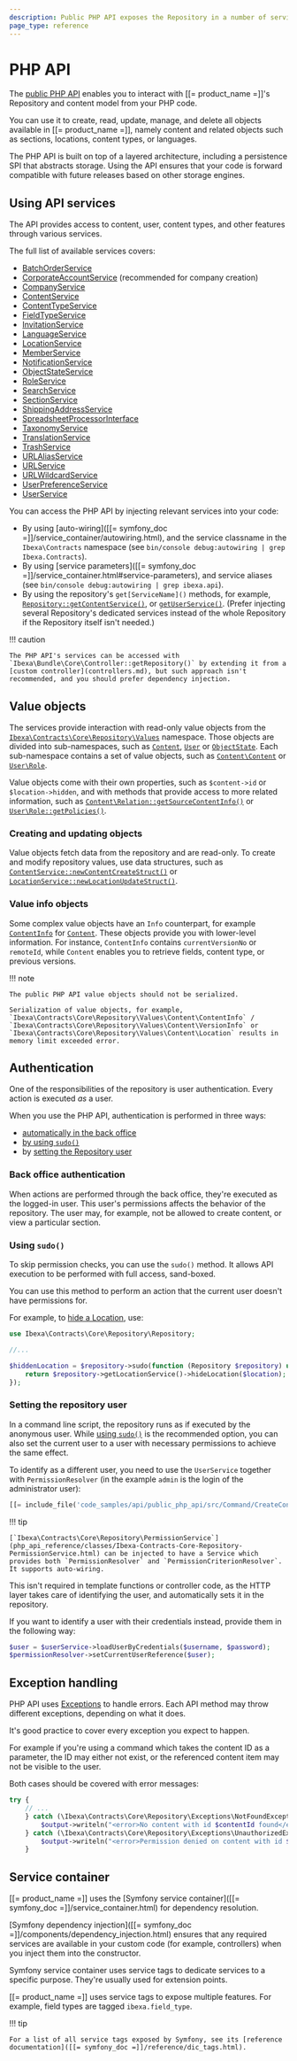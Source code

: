 ```yaml
---
description: Public PHP API exposes the Repository in a number of services and allows creating, reading, updating, managing, and deleting objects.
page_type: reference
---
```


# PHP API

The [public PHP API](/api/php_api/php_api_reference/index.html) enables you to interact with [[= product_name =]]'s Repository and content model from your PHP code.

You can use it to create, read, update, manage, and delete all objects available in [[= product_name =]], namely content and related objects such as sections, locations, content types, or languages.

The PHP API is built on top of a layered architecture, including a persistence SPI that abstracts storage.
Using the API ensures that your code is forward compatible with future releases based on other storage engines.

## Using API services

The API provides access to content, user, content types, and other features through various services.

The full list of available services covers:

- [BatchOrderService](php_api_reference/classes/Ibexa-Contracts-Cart-BatchOrderServiceInterface.html)
- [CorporateAccountService](php_api_reference/classes/Ibexa-Contracts-CorporateAccount-Service-CorporateAccountService.html) (recommended for company creation)
- [CompanyService](php_api_reference/classes/Ibexa-Contracts-CorporateAccount-Service-CompanyService.html)
- [ContentService](php_api_reference/classes/Ibexa-Contracts-Core-Repository-ContentService.html)
- [ContentTypeService](php_api_reference/classes/Ibexa-Contracts-Core-Repository-ContentTypeService.html)
- [FieldTypeService](php_api_reference/classes/Ibexa-Contracts-Core-Repository-FieldTypeService.html)
- [InvitationService](php_api_reference/classes/Ibexa-Contracts-User-Invitation-InvitationService.html)
- [LanguageService](php_api_reference/classes/Ibexa-Contracts-Core-Repository-LanguageService.html)
- [LocationService](php_api_reference/classes/Ibexa-Contracts-Core-Repository-LocationService.html)
- [MemberService](php_api_reference/classes/Ibexa-Contracts-CorporateAccount-Service-MemberService.html)
- [NotificationService](php_api_reference/classes/Ibexa-Contracts-Core-Repository-NotificationService.html)
- [ObjectStateService](php_api_reference/classes/Ibexa-Contracts-Core-Repository-ObjectStateService.html)
- [RoleService](php_api_reference/classes/Ibexa-Contracts-Core-Repository-RoleService.html)
- [SearchService](php_api_reference/classes/Ibexa-Contracts-Core-Repository-SearchService.html)
- [SectionService](php_api_reference/classes/Ibexa-Contracts-Core-Repository-SectionService.html)
- [ShippingAddressService](php_api_reference/classes/Ibexa-Contracts-CorporateAccount-Service-ShippingAddressService.html)
- [SpreadsheetProcessorInterface](php_api_reference/classes/Ibexa-Contracts-Cart-FileProcessor-SpreadsheetProcessorInterface.html)
- [TaxonomyService](php_api_reference/classes/Ibexa-Contracts-Taxonomy-Service-TaxonomyServiceInterface.html)
- [TranslationService](php_api_reference/classes/Ibexa-Contracts-Core-Repository-TranslationService.html)
- [TrashService](php_api_reference/classes/Ibexa-Contracts-Core-Repository-TrashService.html)
- [URLAliasService](php_api_reference/classes/Ibexa-Contracts-Core-Repository-URLAliasService.html)
- [URLService](php_api_reference/classes/Ibexa-Contracts-Core-Repository-URLService.html)
- [URLWildcardService](php_api_reference/classes/Ibexa-Contracts-Core-Repository-URLWildcardService.html)
- [UserPreferenceService](php_api_reference/classes/Ibexa-Contracts-Core-Repository-UserPreferenceService.html)
- [UserService](php_api_reference/classes/Ibexa-Contracts-Core-Repository-UserService.html)

You can access the PHP API by injecting relevant services into your code:

- By using [auto-wiring]([[= symfony_doc =]]/service_container/autowiring.html), and the service classname in the `Ibexa\Contracts` namespace (see `bin/console debug:autowiring | grep Ibexa.Contracts`).
- By using [service parameters]([[= symfony_doc =]]/service_container.html#service-parameters), and service aliases (see `bin/console debug:autowiring | grep ibexa.api`).
- By using the repository's `get[ServiceName]()` methods, for example, [`Repository::getContentService()`](php_api_reference/classes/Ibexa-Contracts-Core-Repository-Repository.html#method_getContentService), or [`getUserService()`](php_api_reference/classes/Ibexa-Contracts-Core-Repository-Repository.html#method_getUserService).
  (Prefer injecting several Repository's dedicated services instead of the whole Repository if the Repository itself isn't needed.)

!!! caution

    The PHP API's services can be accessed with `Ibexa\Bundle\Core\Controller::getRepository()` by extending it from a [custom controller](controllers.md), but such approach isn't recommended, and you should prefer dependency injection.

## Value objects

The services provide interaction with read-only value objects from the [`Ibexa\Contracts\Core\Repository\Values`](php_api_reference/namespaces/ibexa-contracts-core-repository-values.html) namespace.
Those objects are divided into sub-namespaces, such as [`Content`](php_api_reference/namespaces/ibexa-contracts-core-repository-values-content.html), [`User`](php_api_reference/namespaces/ibexa-contracts-core-repository-values-user.html) or [`ObjectState`](php_api_reference/namespaces/ibexa-contracts-core-repository-values-objectstate.html).
Each sub-namespace contains a set of value objects,
such as [`Content\Content`](php_api_reference/classes/Ibexa-Contracts-Core-Repository-Values-Content-Content.html) or [`User\Role`](php_api_reference/classes/Ibexa-Contracts-Core-Repository-Values-User-Role.html).

Value objects come with their own properties, such as `$content->id` or `$location->hidden`, and with methods that provide access to more related information, such as [`Content\Relation::getSourceContentInfo()`](php_api_reference/classes/Ibexa-Contracts-Core-Repository-Values-Content-Relation.html#method_getSourceContentInfo) or [`User\Role::getPolicies()`](php_api_reference/classes/Ibexa-Contracts-Core-Repository-Values-User-Role.html#method_getPolicies).

### Creating and updating objects

Value objects fetch data from the repository and are read-only.
To create and modify repository values, use data structures, such as [`ContentService::newContentCreateStruct()`](https://github.com/ibexa/core/blob/v4.6.6/src/contracts/Repository/ContentService.php#L572) or [`LocationService::newLocationUpdateStruct()`](https://github.com/ibexa/core/blob/v4.6.6/src/contracts/Repository/LocationService.php#L238).

### Value info objects

Some complex value objects have an `Info` counterpart, for example [`ContentInfo`](https://github.com/ibexa/core/blob/main/src/contracts/Repository/Values/Content/ContentInfo.php) for [`Content`](https://github.com/ibexa/core/blob/main/src/contracts/Repository/Values/Content/Content.php).
These objects provide you with lower-level information.
For instance, `ContentInfo` contains `currentVersionNo` or `remoteId`, while `Content` enables you to retrieve fields, content type, or previous versions.

!!! note

    The public PHP API value objects should not be serialized.

    Serialization of value objects, for example, `Ibexa\Contracts\Core\Repository\Values\Content\ContentInfo` /  `Ibexa\Contracts\Core\Repository\Values\Content\VersionInfo` or `Ibexa\Contracts\Core\Repository\Values\Content\Location` results in memory limit exceeded error.


## Authentication

One of the responsibilities of the repository is user authentication.
Every action is executed *as* a user.

When you use the PHP API, authentication is performed in three ways:

- [automatically in the back office](#back-office-authentication)
- [by using `sudo()`](#using-sudo)
- by [setting the Repository user](#setting-the-repository-user)

### Back office authentication

When actions are performed through the back office, they're executed as the logged-in user.
This user's permissions affects the behavior of the repository.
The user may, for example, not be allowed to create content, or view a particular section.

### Using `sudo()`

To skip permission checks, you can use the `sudo()` method.
It allows API execution to be performed with full access, sand-boxed.

You can use this method to perform an action that the current user doesn't have permissions for.

For example, to [hide a Location](managing_content.md#hiding-and-revealing-locations), use:

``` php
use Ibexa\Contracts\Core\Repository\Repository;

//...

$hiddenLocation = $repository->sudo(function (Repository $repository) use ($location) {
    return $repository->getLocationService()->hideLocation($location);
});
```

### Setting the repository user

In a command line script, the repository runs as if executed by the anonymous user.
While [using `sudo()`](#using-sudo) is the recommended option, you can also set the current user to a user with necessary permissions to achieve the same effect.

To identify as a different user, you need to use the `UserService` together with `PermissionResolver` (in the example `admin` is the login of the administrator user):

``` php
[[= include_file('code_samples/api/public_php_api/src/Command/CreateContentCommand.php', 50, 52) =]]
```

!!! tip

    [`Ibexa\Contracts\Core\Repository\PermissionService`](php_api_reference/classes/Ibexa-Contracts-Core-Repository-PermissionService.html) can be injected to have a Service which provides both `PermissionResolver` and `PermissionCriterionResolver`.
    It supports auto-wiring.

This isn't required in template functions or controller code, as the HTTP layer takes care of identifying the user, and automatically sets it in the repository.

If you want to identify a user with their credentials instead, provide them in the following way:

``` php
$user = $userService->loadUserByCredentials($username, $password);
$permissionResolver->setCurrentUserReference($user);
```

## Exception handling

PHP API uses [Exceptions](https://www.php.net/exceptions) to handle errors.
Each API method may throw different exceptions, depending on what it does.

It's good practice to cover every exception you expect to happen.

For example if you're using a command which takes the content ID as a parameter, the ID may either not exist, or the referenced content item may not be visible to the user.

Both cases should be covered with error messages:

``` php
try {
    // ...
    } catch (\Ibexa\Contracts\Core\Repository\Exceptions\NotFoundException $e) {
        $output->writeln("<error>No content with id $contentId found</error>");
    } catch (\Ibexa\Contracts\Core\Repository\Exceptions\UnauthorizedException $e) {
        $output->writeln("<error>Permission denied on content with id $contentId</error>");
    }
```

## Service container

[[= product_name =]] uses the [Symfony service container]([[= symfony_doc =]]/service_container.html) for dependency resolution.

[Symfony dependency injection]([[= symfony_doc =]]/components/dependency_injection.html) ensures that any required services are available in your custom code (for example, controllers) when you inject them into the constructor.

Symfony service container uses service tags to dedicate services to a specific purpose.
They're usually used for extension points.

[[= product_name =]] uses service tags to expose multiple features.
For example, field types are tagged `ibexa.field_type`.

!!! tip

    For a list of all service tags exposed by Symfony, see its [reference documentation]([[= symfony_doc =]]/reference/dic_tags.html).
